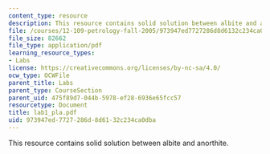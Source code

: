 ```yaml
---
content_type: resource
description: This resource contains solid solution between albite and anorthite.
file: /courses/12-109-petrology-fall-2005/973947ed7727286d8d6132c234ca0dba_lab1_pla.pdf
file_size: 82662
file_type: application/pdf
learning_resource_types:
- Labs
license: https://creativecommons.org/licenses/by-nc-sa/4.0/
ocw_type: OCWFile
parent_title: Labs
parent_type: CourseSection
parent_uid: 475f89d7-044b-5978-ef28-6936e65fcc57
resourcetype: Document
title: lab1_pla.pdf
uid: 973947ed-7727-286d-8d61-32c234ca0dba
---
```

This resource contains solid solution between albite and anorthite.